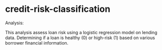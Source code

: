 # credit-risk-classification
Analysis:

This analysis assess loan risk using a logistic regression model on lending data. Determining if a loan is healthy (0) or high-risk (1) based on various borrower financial information. 


